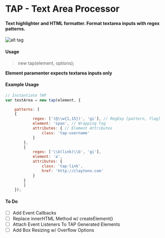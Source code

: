 # TAP - Text Area Processor 
#### Text highlighter and HTML formatter. Format textarea inputs with regex patterns.

![alt tag](http://i.imgur.com/gF88iec.gif)

#### Usage

> new tap(element, options);

**Element paramenter expects textarea inputs only**

#### Example Usage
```javascript
// Instantiate TAP
var textArea = new tap(element, {

	patterns: [
	{
			regex: ['(@\\w{1,15})', 'gi'], // RegExp [pattern, flag]
			element: 'span', // Wrapping Tag
			attributes: { // Element Attributes
				class: 'tap-username'
			}
		},
		{
			regex: ['\\b(link)\\b', 'gi'],
			element: 'a',
			attributes: {
				class: 'tap-link',
				href: 'http://claytonn.com'
			}
		}
		]
	});
```
#### To Do

- [ ] Add Event Callbacks
- [ ] Replace innerHTML Method w/ createElement()
- [ ] Attach Event Listeners To TAP Generated Elements
- [ ] Add Box Resizing w/ Overflow Options
